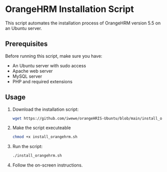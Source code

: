 # OrangeHRM Installation Script

This script automates the installation process of OrangeHRM version 5.5 on an Ubuntu server.

## Prerequisites

Before running this script, make sure you have:

- An Ubuntu server with sudo access
- Apache web server
- MySQL server
- PHP and required extensions

## Usage

1. Download the installation script:

   ```bash
   wget https://github.com/iwewe/orangeHRIS-Ubuntu/blob/main/install_orangehrm.sh
   ```
2. Make the script executeable
   ```bash
   chmod +x install_orangehrm.sh
   ```
4. Run the script:
   ```bash
   ./install_orangehrm.sh
   ```
5. Follow the on-screen instructions.



